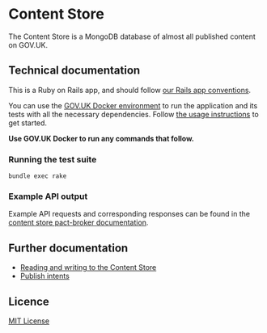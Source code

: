 # Content Store

The Content Store is a MongoDB database of almost all published content on GOV.UK.

## Technical documentation

This is a Ruby on Rails app, and should follow [our Rails app conventions](https://docs.publishing.service.gov.uk/manual/conventions-for-rails-applications.html).

You can use the [GOV.UK Docker environment](https://github.com/alphagov/govuk-docker) to run the application and its tests with all the necessary dependencies. Follow [the usage instructions](https://github.com/alphagov/govuk-docker#usage) to get started.

**Use GOV.UK Docker to run any commands that follow.**

### Running the test suite

`bundle exec rake`

### Example API output

Example API requests and corresponding responses can be found in the
[content store pact-broker documentation](https://pact-broker.cloudapps.digital/pacts/provider/Content%20Store/consumer/Publishing%20API/latest).

## Further documentation

- [Reading and writing to the Content Store](./docs/content-store-read-write.md)
- [Publish intents](./docs/publish_intents.md)

## Licence

[MIT License](https://github.com/alphagov/content-store/blob/master/LICENSE)

